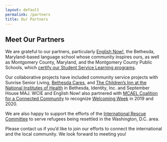 ```yaml
---
layout: default
permalink: /partners
title: Our Partners
---
```

## Meet Our Partners
We are grateful to our partners, particularly [English Now!](http://english-now.com/), the Bethesda, Maryland-based language school whose community inspires ours, as well as Montgomery County, Maryland, and the Montgomery County Public Schools, which [certify our Student Service Learning programs](https://montgomerycountymd.galaxydigital.com/agency/detail/?agency_id=92808).

Our collaborative projects have included community service projects with Sunrise Senior Living, [Bethesda Cares](https://bethesdacares.org/), and [The Children’s Inn at the National Institutes of Health](https://childrensinn.org/) in Bethesda, Identity, Inc. and September House MAJ. WCIE and English Now! also partnered with [MCAEL Coalition for a Connected Community](https://mcael.org/) to recognize [Welcoming Week](https://www.welcomingamerica.org/programs/welcoming-week) in 2019 and 2020.

We are also happy to support the efforts of the [International Rescue Committee](https://rescue.org) to serve refugees being resettled in the Washington, D.C. area.

Please contact us if you’d like to join our efforts to connect the international and the local community. We look forward to meeting you!
